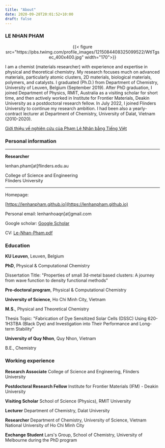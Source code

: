 ```yaml
---
title: "About"
date: 2020-09-28T20:01:52+10:00
draft: false
---
```


### LE NHAN PHAM

<center>{{< figure src="https://pbs.twimg.com/profile_images/1215084408325099522/WtlTgsec_400x400.jpg" width="170">}}</center>

I am a chemist (materials researcher) with  experience and expertise in physical and theoretical chemistry. My  research focuses much on advanced materials, particularly atomic  clusters, 2D materials, biological materials, polymers, and catalysts. I graduated (Ph.D.) from Department of Chemistry, University of Leuven,  Belgium (September 2019). After PhD graduation, I joined Department of  Physics, RMIT, Australia as a visiting scholar for short time, and then  actively worked in Institute for Frontier Materials, Deakin University  as a postdoctoral research fellow. In July 2022, I joined Flinders  University to continue my research ambition. I had been also a  yearly-contract lecturer at Department of Chemistry, University of  Dalat, Vietnam (2010-2020). 

[Giới thiệu về nghiên cứu của Phạm Lê Nhân bằng Tiếng Việt](/vietnamese/ "Click để xem bằng Tiếng Việt")

<!--more-->

### Personal information

---------------------------------- -------------------------------------------------------------

  **Researcher**  	

  lenhan.pham[at]flinders.edu.au

  College of Science and Engineering   
  Flinders University                  

---------------------------------- -------------------------------------------------------------

Homepage:

[https://lenhanpham.github.io](https://lenhanpham.github.io)

Personal email: lenhanhoaqn[at]gmail.com

Google scholar: [Google Scholar](https://scholar.google.com/citations?user=yC7hLR0AAAAJ&hl=en "Google Scholar")

CV: [Le-Nhan-Pham.pdf](https://drive.google.com/file/d/12FOkFJByIS6zgvelCqHtm_DUc9dUcuAn/view "CV")

### Education

**KU Leuven**, Leuven, Belgium

**PhD**, Physical & Computational Chemistry

Dissertation Title: "Properties of small 3d-metal based clusters: A
journey from wave function to density functional methods"

**Pre-doctoral program**, Physical & Computational Chemistry

**University of Science**, Ho Chi Minh City, Vietnam

**M.S.**, Physical and Theoretical Chemistry

Thesis Topic: "Fabrication of Dye Sensitized Solar Cells (DSSC) Using
620-1H3TBA (Black Dye) and Investigation into Their Performance and
Long-term Stability"

**University of Quy Nhon**, Quy Nhon, Vietnam

B.E., Chemistry

### Working experience

**Research Associate** College of Science and Engineering, Flinders University

**Postdoctoral Research Fellow** Institute for Frontier Materials (IFM) - Deakin
University

**Visiting Scholar** School of Science (Physics), RMIT University 

**Lecturer** Department of Chemistry, Dalat University

**Researcher** Department of Chemistry, University of Science, Vietnam
National University of Ho Chi Minh City

**Exchange Student** Lars's Group, School of Chemistry, University of
Melbourne during the PhD program 